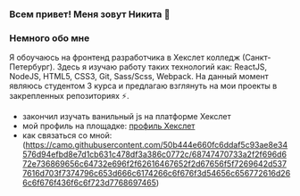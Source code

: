 ### Всем привет! Меня зовут Никита 👋

### Немного обо мне
Я обоучаюсь на фронтенд разработчика в Хекслет колледж (Санкт-Петербург). Здесь я изучаю работу таких технологий как: ReactJS, NodeJS, HTML5, CSS3, Git, Sass/Scss, Webpack. На данный момент являюсь студентом 3 курса и предлагаю взглянуть на мои проекты в закрепленных репозиториях ⚡.

- закончил изучать ванильный js на платформе Хекслет
- мой профиль на площадке: [профиль Хекслет](https://ru.hexlet.io/u/user-7373843896b69e80)
- как связаться со мной: (https://camo.githubusercontent.com/50b444e660fc6ddaf5c93ae8e34576d94efbd8e7d1cb631c478df3a386c0772c/68747470733a2f2f696d672e736869656c64732e696f2f62616467652f2d67656f5f7269642d5377616d703f7374796c653d666c6174266c6f676f3d54656c656772616d266c6f676f436f6c6f723d7768697465)
<!--
**nikitakozlovjr/nikitakozlovjr** is a ✨ _special_ ✨ repository because its `README.md` (this file) appears on your GitHub profile.

Here are some ideas to get you started:

- 🔭 I’m currently working on ...
- 🌱 I’m currently learning ...
- 👯 I’m looking to collaborate on ...
- 🤔 I’m looking for help with ...
- 💬 Ask me about ...
- 📫 How to reach me: ...
- 😄 Pronouns: ...
- ⚡ Fun fact: ...
-->
